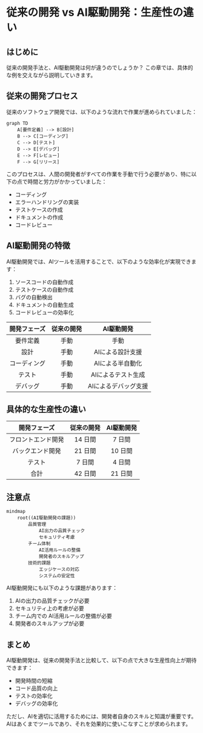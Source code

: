 # 従来の開発 vs AI駆動開発：生産性の違い

## はじめに

従来の開発手法と、AI駆動開発は何が違うのでしょうか？
この章では、具体的な例を交えながら説明していきます。

## 従来の開発プロセス

従来のソフトウェア開発では、以下のような流れで作業が進められていました：

```mermaid
graph TD
    A[要件定義] --> B[設計]
    B --> C[コーディング]
    C --> D[テスト]
    D --> E[デバッグ]
    E --> F[レビュー]
    F --> G[リリース]
```

このプロセスは、人間の開発者がすべての作業を手動で行う必要があり、特に以下の点で時間と労力がかかっていました：

- コーディング
- エラーハンドリングの実装
- テストケースの作成
- ドキュメントの作成
- コードレビュー

## AI駆動開発の特徴

AI駆動開発では、AIツールを活用することで、以下のような効率化が実現できます：

1. ソースコードの自動作成
2. テストケースの自動作成
3. バグの自動検出
4. ドキュメントの自動生成
5. コードレビューの効率化

| 開発フェーズ | 従来の開発 |      AI駆動開発      |
| :----------: | :--------: | :-------------------: |
|   要件定義   |    手動    |         手動          |
|     設計     |    手動    |   AIによる設計支援   |
| コーディング |    手動    |   AIによる半自動化   |
|    テスト    |    手動    |  AIによるテスト生成  |
|   デバッグ   |    手動    | AIによるデバッグ支援 |

## 具体的な生産性の違い

|    開発フェーズ    | 従来の開発 | AI駆動開発 |
| :----------------: | :--------: | :---------: |
| フロントエンド開発 |  14 日間   |   7 日間    |
|  バックエンド開発  |  21 日間   |   10 日間   |
|       テスト       |   7 日間   |   4 日間    |
|        合計        |  42 日間   |   21 日間   |

## 注意点

```mermaid
mindmap
    root((AI駆動開発の課題))
        品質管理
            AI出力の品質チェック
            セキュリティ考慮
        チーム体制
            AI活用ルールの整備
            開発者のスキルアップ
        技術的課題
            エッジケースの対応
            システムの安定性
```

AI駆動開発にも以下のような課題があります：

1. AIの出力の品質チェックが必要
2. セキュリティ上の考慮が必要
3. チーム内での AI活用ルールの整備が必要
4. 開発者のスキルアップが必要

## まとめ

AI駆動開発は、従来の開発手法と比較して、以下の点で大きな生産性向上が期待できます：

- 開発時間の短縮
- コード品質の向上
- テストの効率化
- デバッグの効率化

ただし、AIを適切に活用するためには、開発者自身のスキルと知識が重要です。AIはあくまでツールであり、それを効果的に使いこなすことが求められます。
